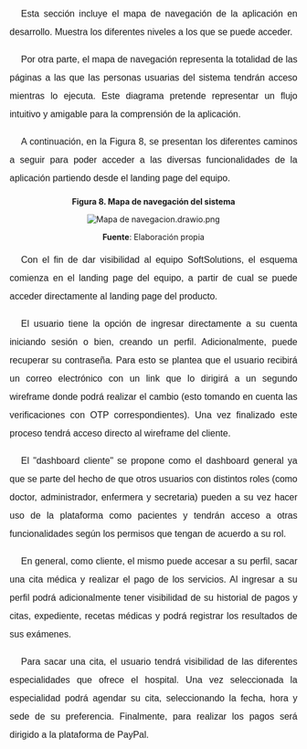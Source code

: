 <p style="text-indent:20px; line-height:2; font-family: Arial, sans-serif; font-size: 12pt; text-align: justify;">
Esta sección incluye el mapa de navegación de la aplicación en desarrollo. Muestra los diferentes niveles a los que se puede acceder.

<p style="text-indent:20px; line-height:2; font-family: Arial, sans-serif; font-size: 12pt; text-align: justify;">
Por otra parte, el mapa de navegación representa la totalidad de las páginas a las que las personas usuarias del sistema tendrán acceso mientras lo ejecuta. Este diagrama pretende representar un flujo intuitivo y amigable para la comprensión de la aplicación.

<p style="text-indent:20px; line-height:2; font-family: Arial, sans-serif; font-size: 12pt; text-align: justify;">
A continuación, en la Figura 8, se presentan los diferentes caminos a seguir para poder acceder a las diversas funcionalidades de la aplicación partiendo desde el landing page del equipo.

<center>

**Figura 8. Mapa de navegación del sistema**


![Mapa de navegacion.drawio.png](/.attachments/Mapa%20de%20navegacion.drawio-588bfd0a-b15d-4b8c-bf05-4c7f809a9fe9.png)

**Fuente**: Elaboración propia

</center>

<p style="text-indent:20px; line-height:2; font-family: Arial, sans-serif; font-size: 12pt; text-align: justify;">
Con el fin de dar visibilidad al equipo SoftSolutions, el esquema comienza en el landing page del equipo, a partir de cual se puede acceder directamente al landing page del producto.

<p style="text-indent:20px; line-height:2; font-family: Arial, sans-serif; font-size: 12pt; text-align: justify;">
El usuario tiene la opción de ingresar directamente a su cuenta iniciando sesión o bien, creando un perfil. Adicionalmente, puede recuperar su contraseña. Para esto se plantea que el usuario recibirá un correo electrónico con un link que lo dirigirá a un segundo wireframe donde podrá realizar el cambio (esto tomando en cuenta las verificaciones con OTP correspondientes). Una vez finalizado este proceso tendrá acceso directo al wireframe del cliente.

<p style="text-indent:20px; line-height:2; font-family: Arial, sans-serif; font-size: 12pt; text-align: justify;">
El "dashboard cliente" se propone como el dashboard general ya que se parte del hecho de que otros usuarios con distintos roles (como doctor, administrador, enfermera y secretaria) pueden a su vez hacer uso de la plataforma como pacientes y tendrán acceso a otras funcionalidades según los permisos que tengan de acuerdo a su rol. 

<p style="text-indent:20px; line-height:2; font-family: Arial, sans-serif; font-size: 12pt; text-align: justify;">
En general, como cliente, el mismo puede accesar a su perfil, sacar una cita médica y realizar el pago de los servicios. Al ingresar a su perfil podrá adicionalmente tener visibilidad de su historial de pagos y citas, expediente, recetas médicas y podrá registrar los resultados de sus exámenes. 
<p style="text-indent:20px; line-height:2; font-family: Arial, sans-serif; font-size: 12pt; text-align: justify;">
Para sacar una cita, el usuario tendrá visibilidad de las diferentes especialidades que ofrece el hospital. Una vez seleccionada la especialidad podrá agendar su cita, seleccionando la fecha, hora y sede de su preferencia. Finalmente, para realizar los pagos será dirigido a la plataforma de PayPal. 


